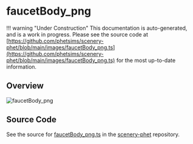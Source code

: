 # faucetBody_png

!!! warning "Under Construction"
    This documentation is auto-generated, and is a work in progress. Please see the source code at
    [https://github.com/phetsims/scenery-phet/blob/main/images/faucetBody_png.ts](https://github.com/phetsims/scenery-phet/blob/main/images/faucetBody_png.ts) for the most up-to-date information.

## Overview



<img id="doc-image" alt="faucetBody_png">
<script type="module">
import { faucetBody_png } from '/lib/scenerystack.esm.min.js';

if ( faucetBody_png instanceof HTMLImageElement ) {
  document.querySelector( '#doc-image' ).src = faucetBody_png.src;
}
else if ( Array.isArray( faucetBody_png ) ) {
  document.querySelector( '#doc-image' ).src = faucetBody_png[ 0 ].url;
}
</script>




## Source Code

See the source for [faucetBody_png.ts](https://github.com/phetsims/scenery-phet/blob/main/images/faucetBody_png.ts) in the [scenery-phet](https://github.com/phetsims/scenery-phet) repository.
